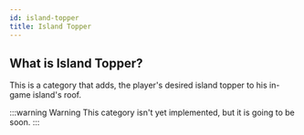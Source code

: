 ```yaml
---
id: island-topper
title: Island Topper
---
```


## What is Island Topper?

This is a category that adds, the player's desired island topper to his in-game island's roof.

:::warning Warning
This category isn't yet implemented, but it is going to be soon.
:::
